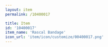 ```yaml
---
layout: item
permalink: /10400017

title: Item
id: '10400017'
item_name: 'Rascal Bandage'
icon_url: 'item/icon/customize/00400017.png'
---
```

